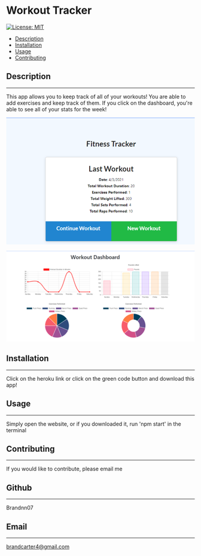 # Workout Tracker
 
[![License: MIT](https://img.shields.io/badge/License-MIT_Badge-red.svg)](https://opensource.org/licenses/MIT)

* [Description](#description)
* [Installation](#install)
* [Usage](#usage)
* [Contributing](#contributing)


## Description
_______________________________

This app allows you to keep track of all of your workouts! You are able to add exercises and keep track of them. If you click on the dashboard, you're able to see all of your stats for the week!

![alt text](assets/Screenshot1.png)

![alt text](assets/Screenshot2.png)
## Installation 
_______________________________

Click on the heroku link or click on the green code button and download this app!

## Usage
_______________________________

Simply open the website, or if you downloaded it, run 'npm start' in the terminal


## Contributing
_______________________________

If you would like to contribute, please email me


## Github
_______________________________

Brandnn07

## Email
_______________________________

brandcarter4@gmail.com

